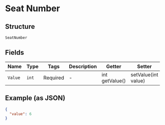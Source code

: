 
# Seat Number

## Structure

`SeatNumber`

## Fields

| Name | Type | Tags | Description | Getter | Setter |
|  --- | --- | --- | --- | --- | --- |
| `Value` | `int` | Required | - | int getValue() | setValue(int value) |

## Example (as JSON)

```json
{
  "value": 6
}
```

